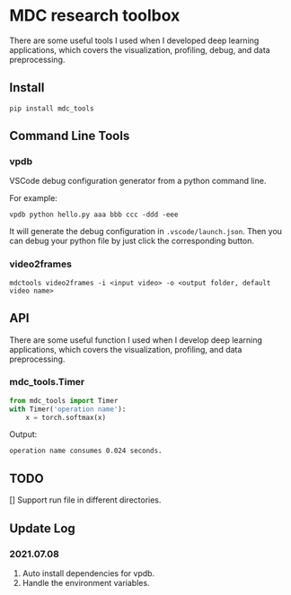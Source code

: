 # MDC research toolbox
There are some useful tools I used when I developed deep learning applications,
which covers the visualization, profiling, debug, and data preprocessing.

## Install

```shell script
pip install mdc_tools
```

## Command Line Tools

### vpdb 
VSCode debug configuration generator from a python command line.

For example:
```shell
vpdb python hello.py aaa bbb ccc -ddd -eee
```

It will generate the debug configuration in `.vscode/launch.json`. 
Then you can debug your python file by just click the corresponding button.

### video2frames
```shell
mdctools video2frames -i <input video> -o <output folder, default video name>
```
## API
There are some useful function I used when I develop deep learning applications,
which covers the visualization, profiling, and data preprocessing.

### mdc_tools.Timer
```python
from mdc_tools import Timer
with Timer('operation name'):
    x = torch.softmax(x)
```

Output:
```
operation name consumes 0.024 seconds.
```

## TODO

[] Support run file in different directories. 

## Update Log
### 2021.07.08
1. Auto install dependencies for vpdb.
2. Handle the environment variables.